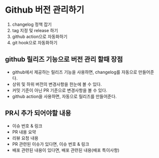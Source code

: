 # Github 버전 관리하기
1. changelog 정책 잡기
2. tag 지정 및 release 하기
3. github action으로 자동화하기
4. git hook으로 자동화하기

## github 릴리즈 기능으로 버전 관리 할때 장점
- github에서 제공하는 릴리즈 기능을 사용하면, changelog를 자동으로 만들어준다.
- 상위 및 하위 버전의 변경사항을 한눈에 볼 수 있다.
- 커밋 기준이 아닌 PR 기준으로 변경사항을 볼 수 있다.
- github action을 사용하면, 자동으로 릴리즈를 만들어준다.

## PR시 추가 되어야할 내용 
- 이슈 번호 & 링크 
- PR 내용 요약
- 리뷰 요청 내용
- PR 관련된 이슈가 있다면, 이슈 번호 & 링크
- 배포 관련된 내용이 있다면, 배포 관련된 내용(배포 특이사항)